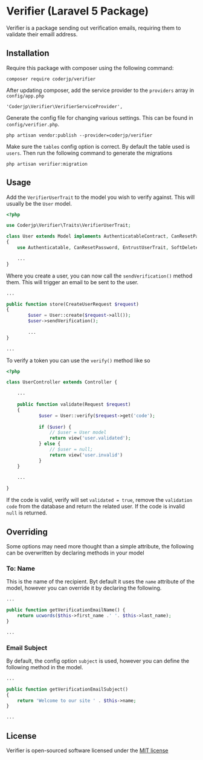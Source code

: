# Verifier (Laravel 5 Package)

Verifier is a package sending out verification emails, requiring them to validate their emaill address.

## Installation
Require this package with composer using the following command:

    composer require coderjp/verifier


After updating composer, add the service provider to the `providers` array in `config/app.php`

    'Coderjp\Verifier\VerifierServiceProvider',
    
Generate the config file for changing various settings. This can be found in `config/verifier.php`.
    
    php artisan vendor:publish --provider=coderjp/verifier
    
Make sure the `tables` config option is correct. By default the table used is `users`. Then run the following
command to generate the migrations

    php artisan verifier:migration
    
## Usage

Add the `VerifierUserTrait` to the model you wish to verify against. This will usually be the `User` model.

```php
<?php

use Coderjp\Verifier\Traits\VerifierUserTrait;

class User extends Model implements AuthenticatableContract, CanResetPasswordContract
{
    use Authenticatable, CanResetPassword, EntrustUserTrait, SoftDeletes, VerifierUserTrait;

    ...
}
```

Where you create a user, you can now call  the `sendVerification()` method them. This will trigger an email to be
sent to the user.

```php
...

public function store(CreateUserRequest $request)
{
        $user = User::create($request->all());
        $user->sendVerification();
        
        ...
}

...

```

To verify a token you can use the `verify()` method like so

```php
<?php

class UserController extends Controller {

    ...
    
    public function validate(Request $request)
    {
            $user = User::verify($request->get('code');
            
            if ($user) {
                // $user = User model
                return view('user.validated');
            } else {
                // $user = null;
                return view('user.invalid')
            }
    }

    ...
    
}
```

If the code is valid, verify will set `validated = true`, remove the `validation code` from the database
and return the related user. If the code is invalid `null` is returned.

## Overriding

Some options may need more thought than a simple attribute, the following can be overwritten by declaring methods
in your model

### To: Name

This is the name of the recipient. Byt default it uses the `name` attribute of the model, however you can override
it by declaring the following.

```php
...

public function getVerificationEmailName() {
    return ucwords($this->first_name .' '. $this->last_name);
}

...
```

### Email Subject

By default, the config option `subject` is used, however you can define the following method in the model.

```php
...

public function getVerificationEmailSubject()
{
    return 'Welcome to our site ' . $this->name;
}

...
```

## License

Verifier is open-sourced software licensed under the [MIT license](http://opensource.org/licenses/MIT)